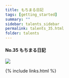 ```yaml
---
title: もちまる日記
tags: [getting_started]
summary: ""
sidebar: talents_sidebar
permalink: talents_35.html
folder: talents
---
```


#### No.35 もちまる日記

![](https://yt3.ggpht.com/ytc/AKedOLTQmfjnPCEIQzR238q7ZwcCvfxY4U7yjEdVGsrzLw=s176-c-k-c0x00ffffff-no-rj)






{% include links.html %}
